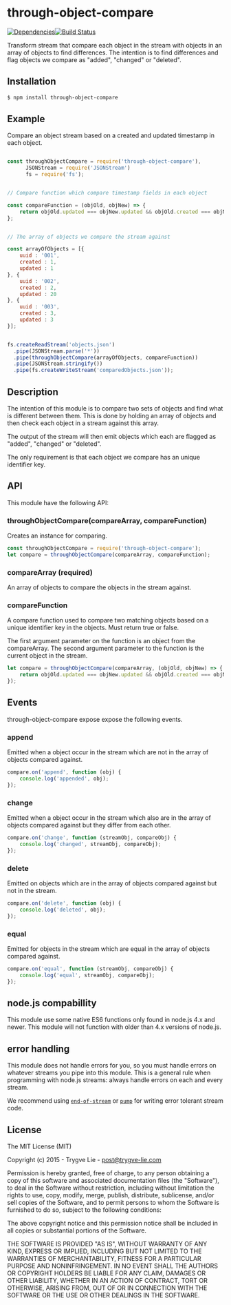 # through-object-compare

[![Dependencies](https://img.shields.io/david/trygve-lie/through-object-compare.svg?style=flat-square)](https://david-dm.org/trygve-lie/through-object-compare)[![Build Status](http://img.shields.io/travis/trygve-lie/through-object-compare/master.svg?style=flat-square)](https://travis-ci.org/trygve-lie/through-object-compare)


Transform stream that compare each object in the stream with objects in an array 
of objects to find differences. The intention is to find differences and flag
objects we compare as "added", "changed" or "deleted".



## Installation

```bash
$ npm install through-object-compare
```



## Example

Compare an object stream based on a created and updated timestamp in each 
object.

```js

const throughObjectCompare = require('through-object-compare'),
	  JSONStream = require('JSONStream')
      fs = require('fs');


// Compare function which compare timestamp fields in each object

const compareFunction = (objOld, objNew) => {
    return objOld.updated === objNew.updated && objOld.created === objNew.created;
};


// The array of objects we compare the stream against

const arrayOfObjects = [{
    uuid : '001',
    created : 1,
    updated : 1
}, {
    uuid : '002',
    created : 2,
    updated : 20
}, {
    uuid : '003',
    created : 3,
    updated : 3
}];


fs.createReadStream('objects.json')
  .pipe(JSONStream.parse('*'))
  .pipe(throughObjectCompare(arrayOfObjects, compareFunction))
  .pipe(JSONStream.stringify())
  .pipe(fs.createWriteStream('comparedObjects.json'));
```



## Description

The intention of this module is to compare two sets of objects and find what is
different between them. This is done by holding an array of objects and then 
check each object in a stream against this array.

The output of the stream will then emit objects which each are flagged as 
"added", "changed" or "deleted".

The only requirement is that each object we compare has an unique identifier 
key.



## API

This module have the following API:

### throughObjectCompare(compareArray, compareFunction)

Creates an instance for comparing.

```js
const throughObjectCompare = require('through-object-compare');
let compare = throughObjectCompare(compareArray, compareFunction);
```


### compareArray (required)

An array of objects to compare the objects in the stream against.


### compareFunction

A compare function used to compare two matching objects based on a unique 
identifier key in the objects. Must return true or false.

The first argument parameter on the function is an object from the compareArray. 
The second argument parameter to the function is the current object in the 
stream.

```js
let compare = throughObjectCompare(compareArray, (objOld, objNew) => {
    return objOld.updated === objNew.updated && objOld.created === objNew.created;
});
```



## Events

through-object-compare expose expose the following events. 


### append

Emitted when a object occur in the stream which are not in the array of objects
compared against.

```js
compare.on('append', function (obj) {
    console.log('appended', obj);
});
```


### change

Emitted when a object occur in the stream which also are in the array of objects
compared against but they differ from each other.

```js
compare.on('change', function (streamObj, compareObj) {
    console.log('changed', streamObj, compareObj);
});
```


### delete

Emitted on objects which are in the array of objects compared against but not in
the stream.

```js
compare.on('delete', function (obj) {
    console.log('deleted', obj);
});
```


### equal

Emitted for objects in the stream which are equal in the array of objects
compared against.

```js
compare.on('equal', function (streamObj, compareObj) {
    console.log('equal', streamObj, compareObj);
});
```



## node.js compabillity

This module use some native ES6 functions only found in node.js 4.x and newer. 
This module will not function with older than 4.x versions of node.js.



## error handling

This module does not handle errors for you, so you must handle errors on 
whatever streams you pipe into this module. This is a general rule when 
programming with node.js streams: always handle errors on each and every stream. 

We recommend using [`end-of-stream`](https://npmjs.org/end-of-stream) or [`pump`](https://npmjs.org/pump) 
for writing error tolerant stream code.



## License 

The MIT License (MIT)

Copyright (c) 2015 - Trygve Lie - post@trygve-lie.com

Permission is hereby granted, free of charge, to any person obtaining a copy
of this software and associated documentation files (the "Software"), to deal
in the Software without restriction, including without limitation the rights
to use, copy, modify, merge, publish, distribute, sublicense, and/or sell
copies of the Software, and to permit persons to whom the Software is
furnished to do so, subject to the following conditions:

The above copyright notice and this permission notice shall be included in
all copies or substantial portions of the Software.

THE SOFTWARE IS PROVIDED "AS IS", WITHOUT WARRANTY OF ANY KIND, EXPRESS OR
IMPLIED, INCLUDING BUT NOT LIMITED TO THE WARRANTIES OF MERCHANTABILITY,
FITNESS FOR A PARTICULAR PURPOSE AND NONINFRINGEMENT. IN NO EVENT SHALL THE
AUTHORS OR COPYRIGHT HOLDERS BE LIABLE FOR ANY CLAIM, DAMAGES OR OTHER
LIABILITY, WHETHER IN AN ACTION OF CONTRACT, TORT OR OTHERWISE, ARISING FROM,
OUT OF OR IN CONNECTION WITH THE SOFTWARE OR THE USE OR OTHER DEALINGS IN
THE SOFTWARE.